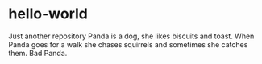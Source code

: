 # hello-world
Just another repository 
Panda is a dog, she likes biscuits and toast. When Panda goes for a walk she chases squirrels and sometimes she catches them. Bad Panda. 
